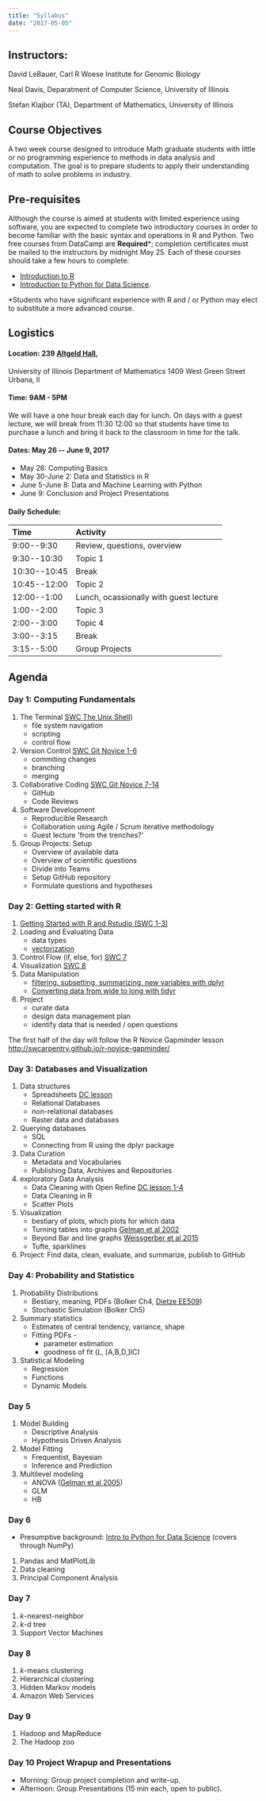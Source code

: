 ```yaml
---
title: "Syllabus"
date: "2017-05-05"
---
```



## Instructors: 

David LeBauer, Carl R Woese Institute for Genomic Biology

Neal Davis, Deparatment of Computer Science, University of Illinois

Stefan Klajbor (TA), Department of Mathematics, University of Illinois

## Course Objectives

A two week course designed to introduce Math graduate students with little or no programming experience to methods in data analysis and computation. The goal is to prepare students to apply their understanding of math to solve problems in industry.

## Pre-requisites

Although the course is aimed at students with limited experience using software, you are expected to complete two introductory courses in order to become familiar with the basic syntax and operations in R and Python. Two free courses from DataCamp are **Required***; completion certificates must be mailed to the instructors by midnight May 25. Each of these courses should take a few hours to complete: 
* [Introduction to R](https://www.datacamp.com/courses/free-introduction-to-r) 
* [Introduction to Python for Data Science](https://www.datacamp.com/courses/intro-to-python-for-data-science).

*Students who have significant experience with R and / or Python may elect to substitute a more advanced course.

## Logistics


#### Location: 239 [Altgeld Hall](https://en.wikipedia.org/wiki/Altgeld_Hall), 

University of Illinois Department of Mathematics
1409 West Green Street
Urbana, Il

#### Time: 9AM - 5PM

We will have a one hour break each day for lunch. On days with a guest lecture, we will break from 11:30 12:00 so that students have time to purchase a lunch and bring it back to the classroom in time for the talk.

#### Dates: May 26 -- June 9, 2017

* May 26: Computing Basics
* May 30-June 2: Data and Statistics in R
* June 5-June 8: Data and Machine Learning with Python
* June 9: Conclusion and Project Presentations

#### Daily Schedule:

| Time | Activity |
|:---|:---|
| 9:00--9:30 | Review, questions, overview |
| 9:30--10:30 | Topic 1 | 
| 10:30--10:45 | Break | 
| 10:45--12:00 | Topic 2 |
| 12:00--1:00 | Lunch, ocassionally with guest lecture |
| 1:00--2:00 | Topic 3 | 
| 2:00--3:00 | Topic 4 |
| 3:00--3:15 | Break | 
| 3:15--5:00 | Group Projects | 


## Agenda

### Day 1: Computing Fundamentals

1. The Terminal [SWC The Unix Shell](http://swcarpentry.github.io/shell-novice/))
   * file system navigation
   * scripting
   * control flow
2. Version Control [SWC Git Novice 1-6](http://swcarpentry.github.io/git-novice/)
   * commiting changes
   * branching
   * merging
4.  Collaborative Coding [SWC Git Novice 7-14](http://swcarpentry.github.io/git-novice/)
    * GitHub
    * Code Reviews
3. Software Development
   * Reproducible Research
   * Collaboration using Agile / Scrum iterative methodology
   * Guest lecture 'from the trenches?'
5. Group Projects: Setup
   * Overview of available data
   * Overview of scientific questions 
   * Divide into Teams
   * Setup GitHub repository
   * Formulate questions and hypotheses

### Day 2: Getting started with R

1. [Getting Started with R and Rstudio (SWC 1-3)](http://swcarpentry.github.io/r-novice-gapminder/01-rstudio-intro/)
2. Loading and Evaluating Data
   * data types
   * [vectorization](http://swcarpentry.github.io/r-novice-gapminder/09-vectorization/)
3. Control Flow (if, else, for) [SWC 7](http://swcarpentry.github.io/r-novice-gapminder/07-control-flow/)
4. Visualization [SWC 8](http://swcarpentry.github.io/r-novice-gapminder/08-plot-ggplot2/)
5. Data Manipulation
   * [filtering, subsetting, summarizing, new variables with dplyr](http://swcarpentry.github.io/r-novice-gapminder/13-dplyr/)
   * [Converting data from wide to long with tidyr](http://swcarpentry.github.io/r-novice-gapminder/14-tidyr/)
6. Project 
   * curate data 
   * design data management plan
   * identify data that is needed / open questions


The first half of the day will follow the R Novice Gapminder lesson http://swcarpentry.github.io/r-novice-gapminder/

### Day 3: Databases and Visualization

1. Data structures
   * Spreadsheets [DC lesson](http://www.datacarpentry.org/spreadsheet-ecology-lesson/)
   * Relational Databases
   * non-relational databases
   * Raster data and databases
2. Querying databases
   * SQL
   * Connecting from R using the dplyr package
5. Data Curation
   * Metadata and Vocabularies
   * Publishing Data, Archives and Repositories
4. exploratory Data Analysis
   * Data Cleaning with Open Refine [DC lesson 1-4](http://www.datacarpentry.org/OpenRefine-ecology-lesson/)
   * Data Cleaning in R
   * Scatter Plots
3. Visualization
   * bestiary of plots, which plots for which data
   * Turning tables into graphs [Gelman et al 2002](http://www.tandfonline.com/doi/abs/10.1198/000313002317572790)
   * Beyond Bar and line graphs [Weissgerber et al 2015](http://journals.plos.org/plosbiology/article?id=10.1371/journal.pbio.1002128)
   * Tufte, sparklines 
4. Project: Find data, clean, evaluate, and summarize, publish to GitHub

### Day 4: Probability and Statistics

1. Probability Distributions
   * Bestiary, meaning, PDFs (Bolker Ch4, [Dietze EE509](https://github.com/mdietze/EE509/blob/master/Exercise_02_Distributions.Rmd))
   * Stochastic Simulation (Bolker Ch5)
2. Summary statistics
   * Estimates of central tendency, variance, shape
   * Fitting PDFs - 
      * parameter estimation 
      * goodness of fit (_L_, [A,B,D,]IC)
3. Statistical Modeling
   * Regression
   * Functions
   * Dynamic Models

### Day 5

1. Model Building
   * Descriptive Analysis
   * Hypothesis Driven Analysis
4. Model Fitting 
   * Frequentist, Bayesian
   * Inference and Prediction
6. Multilevel modeling
   * ANOVA ([Gelman et al 2005](https://projecteuclid.org/download/pdfview_1/euclid.aos/1112967698))
   * GLM
   * HB
  
### Day 6

- Presumptive background:  [Intro to Python for Data Science](https://www.datacamp.com/courses/intro-to-python-for-data-science) (covers through NumPy)

1. Pandas and MatPlotLib
2. Data cleaning
3. Principal Component Analysis

### Day 7

1. $k$-nearest-neighbor
2. $k$-d tree
3. Support Vector Machines

### Day 8

1. $k$-means clustering
2. Hierarchical clustering
3. Hidden Markov models
4. Amazon Web Services

### Day 9

1. Hadoop and MapReduce
2. The Hadoop zoo

### Day 10 Project Wrapup and Presentations

* Morning: Group project completion and write-up.
* Afternoon: Group Presentations (15 min each, open to public).
